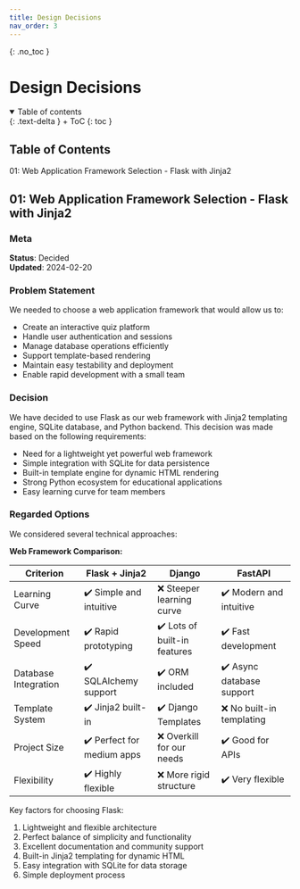 ```yaml
---
title: Design Decisions
nav_order: 3
---
```


{: .no_toc }
# Design Decisions

<details open markdown="block">
{: .text-delta }
<summary>Table of contents</summary>
+ ToC
{: toc }
</details>

## Table of Contents
01: Web Application Framework Selection - Flask with Jinja2

## 01: Web Application Framework Selection - Flask with Jinja2

### Meta
**Status**: Decided  
**Updated**: 2024-02-20

### Problem Statement
We needed to choose a web application framework that would allow us to:
- Create an interactive quiz platform
- Handle user authentication and sessions
- Manage database operations efficiently
- Support template-based rendering
- Maintain easy testability and deployment
- Enable rapid development with a small team

### Decision
We have decided to use Flask as our web framework with Jinja2 templating engine, SQLite database, and Python backend. This decision was made based on the following requirements:
- Need for a lightweight yet powerful web framework
- Simple integration with SQLite for data persistence
- Built-in template engine for dynamic HTML rendering
- Strong Python ecosystem for educational applications
- Easy learning curve for team members

### Regarded Options
We considered several technical approaches:

**Web Framework Comparison:**

Criterion | Flask + Jinja2 | Django | FastAPI
----------|---------------|---------|----------
Learning Curve | ✔️ Simple and intuitive | ❌ Steeper learning curve | ✔️ Modern and intuitive
Development Speed | ✔️ Rapid prototyping | ✔️ Lots of built-in features | ✔️ Fast development
Database Integration | ✔️ SQLAlchemy support | ✔️ ORM included | ✔️ Async database support
Template System | ✔️ Jinja2 built-in | ✔️ Django Templates | ❌ No built-in templating
Project Size | ✔️ Perfect for medium apps | ❌ Overkill for our needs | ✔️ Good for APIs
Flexibility | ✔️ Highly flexible | ❌ More rigid structure | ✔️ Very flexible

Key factors for choosing Flask:
1. Lightweight and flexible architecture
2. Perfect balance of simplicity and functionality
3. Excellent documentation and community support
4. Built-in Jinja2 templating for dynamic HTML
5. Easy integration with SQLite for data storage
6. Simple deployment process
